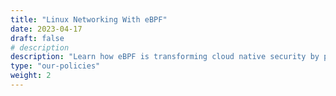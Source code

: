 ```yaml
---
title: "Linux Networking With eBPF"
date: 2023-04-17
draft: false
# description
description: "Learn how eBPF is transforming cloud native security by providing a flexible and efficient way to monitor and secure your cloud infrastructure through custom programs that run inside the Linux kernel, enabling powerful capabilities such as network traffic analysis, system call tracing, and custom firewall and load balancer implementations."
type: "our-policies"
weight: 2
---
```


